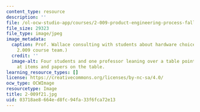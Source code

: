 ```yaml
---
content_type: resource
description: ''
file: /ol-ocw-studio-app/courses/2-009-product-engineering-process-fall-2021/03718ae8664ed8fc94fa33f6fca72e13_2-009f21.jpg
file_size: 29323
file_type: image/jpeg
image_metadata:
  caption: Prof. Wallace consulting with students about hardware choices. (Image courtesy
    2.009 course team.)
  credit: ''
  image-alt: Four students and one professor leaning over a table pointing and looking
    at items and papers on the table.
learning_resource_types: []
license: https://creativecommons.org/licenses/by-nc-sa/4.0/
ocw_type: OCWImage
resourcetype: Image
title: 2-009f21.jpg
uid: 03718ae8-664e-d8fc-94fa-33f6fca72e13
---
```

